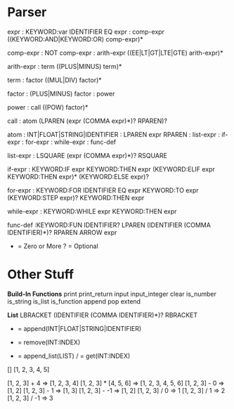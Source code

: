 # Parser

expr : KEYWORD:var IDENTIFIER EQ expr
     : comp-expr ((KEYWORD:AND|KEYWORD:OR) comp-expr)*

comp-expr : NOT comp-expr
          : arith-expr ((EE|LT|GT|LTE|GTE) arith-expr)*

arith-expr : term ((PLUS|MINUS) term)*

term : factor ((MUL|DIV) factor)*

factor : (PLUS|MINUS) factor
       : power

power : call ((POW) factor)*

call : atom (LPAREN (expr (COMMA expr)*)? RPAREN)?

atom : INT|FLOAT|STRING|IDENTIFIER
     : LPAREN expr RPAREN
     : list-expr
     : if-expr
     : for-expr
     : while-expr
     : func-def

list-expr : LSQUARE (expr (COMMA expr)*)? RSQUARE

if-expr : KEYWORD:IF expr KEYWORD:THEN expr
          (KEYWORD:ELIF expr KEYWORD:THEN expr)*
          (KEYWORD:ELSE expr)?

for-expr : KEYWORD:FOR IDENTIFIER EQ expr KEYWORD:TO expr
           (KEYWORD:STEP expr)? KEYWORD:THEN expr

while-expr : KEYWORD:WHILE expr KEYWORD:THEN expr

func-def :KEYWORD:FUN IDENTIFIER?
          LPAREN (IDENTIFIER (COMMA IDENTIFIER)*)? RPAREN
          ARROW expr

* = Zero or More
? = Optional

# Other Stuff
**Build-In Functions**
print
print_return
input
input_integer
clear
is_number
is_string
is_list
is_function
append
pop
extend

**List**
LBRACKET (IDENTIFIER (COMMA IDENTIFIER)*)? RBRACKET

+ = append(INT|FLOAT|STRING|IDENTIFIER)
- = remove(INT:INDEX)
* = append_list(LIST)
/ = get(INT:INDEX)

[]
[1, 2, 3, 4, 5]

[1, 2, 3] + 4 => [1, 2, 3, 4]
[1, 2, 3] * [4, 5, 6] => [1, 2, 3, 4, 5, 6]
[1, 2, 3] - 0 => [1, 2]
[1, 2, 3] - 1 => [1, 3]
[1, 2, 3] - -1 => [1, 2]
[1, 2, 3] / 0 =>  1
[1, 2, 3] / 1 => 2
[1, 2, 3] / -1 => 3